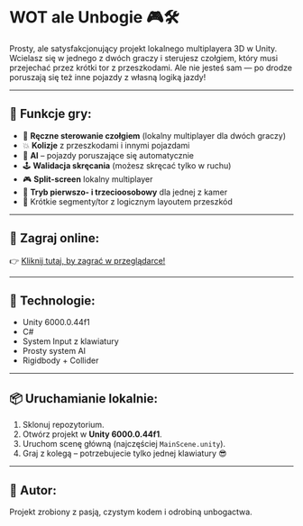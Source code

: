 # WOT ale Unbogie 🎮🛠️

Prosty, ale satysfakcjonujący projekt lokalnego multiplayera 3D w Unity. Wcielasz się w jednego z dwóch graczy i sterujesz czołgiem, który musi przejechać przez krótki tor z przeszkodami. Ale nie jesteś sam — po drodze poruszają się też inne pojazdy z własną logiką jazdy!

---

## 🔹 Funkcje gry:

- 🚗 **Ręczne sterowanie czołgiem** (lokalny multiplayer dla dwóch graczy)
- 💥 **Kolizje** z przeszkodami i innymi pojazdami
- 🧠 **AI** – pojazdy poruszające się automatycznie
- 🕹️ **Walidacja skręcania** (możesz skręcać tylko w ruchu)
- 🎮 **Split-screen** lokalny multiplayer
- 🔄 **Tryb pierwszo- i trzecioosobowy** dla jednej z kamer
- 🧱 Krótkie segmenty/tor z logicznym layoutem przeszkód

---

## 🔗 Zagraj online:
👉 [Kliknij tutaj, by zagrać w przeglądarce!](https://play.unity.com/en/games/22acd883-ce52-4afc-84e5-a9109ab9512f/wot-ale-unbogie)

---

## 🔧 Technologie:
- Unity 6000.0.44f1
- C#
- System Input z klawiatury
- Prosty system AI
- Rigidbody + Collider

---

## 📦 Uruchamianie lokalnie:
1. Sklonuj repozytorium.
2. Otwórz projekt w **Unity 6000.0.44f1**.
3. Uruchom scenę główną (najczęściej `MainScene.unity`).
4. Graj z kolegą – potrzebujecie tylko jednej klawiatury 😎

---

## 🙌 Autor:
Projekt zrobiony z pasją, czystym kodem i odrobiną unbogactwa.
